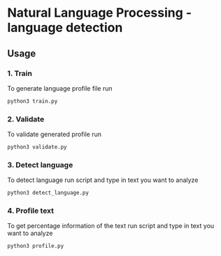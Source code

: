 # Natural Language Processing - language detection

## Usage

### 1. Train
To generate language profile file run
```sh
python3 train.py
```

### 2. Validate
To validate generated profile run
```sh
python3 validate.py
```

### 3. Detect language
To detect language run script and type in text you want to analyze
```sh
python3 detect_language.py
```

### 4. Profile text
To get percentage information of the text run script and type in text you want to analyze
```sh
python3 profile.py
```
